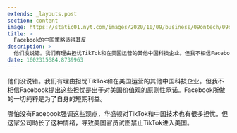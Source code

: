 ```yaml
--- 
extends: _layouts.post 
section: content 
image: https://static01.nyt.com/images/2020/10/09/business/09ontech/09ontech-articleLarge.png 
title: > 
  Facebook的中国策略适得其反 
description: > 
  他们没说错。我们有理由担忧TikTok和在美国运营的其他中国科技企业。但我不相信Facebook提出这些担忧是出于对美国价值观的原则性承诺。Facebook所做的一切纯粹是为了自身的短期利益。哪怕没有Facebook强调这些观点，华盛顿对TikTok和中国技术也有很多担忧。但这家公司助长了这种情绪，导致美国官员试图禁止TikTok进入美国。 
date: 1602315684.8739963 
--- 
```

他们没说错。我们有理由担忧TikTok和在美国运营的其他中国科技企业。但我不相信Facebook提出这些担忧是出于对美国价值观的原则性承诺。Facebook所做的一切纯粹是为了自身的短期利益。

哪怕没有Facebook强调这些观点，华盛顿对TikTok和中国技术也有很多担忧。但这家公司助长了这种情绪，导致美国官员试图禁止TikTok进入美国。